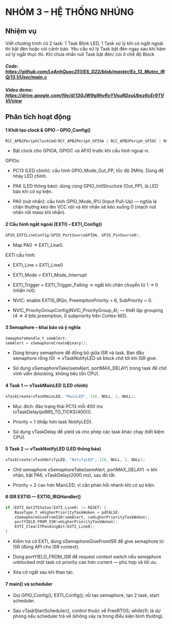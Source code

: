 # NHÓM 3 – HỆ THỐNG NHÚNG  
## Nhiệm vụ
Viết chương trình có 2 task: 1 Task Blink LED, 1 Task xử lý khi có ngắt ngoài thì bật đèn hoặc còi cảnh báo. Yêu cầu xử lý Task bật đèn ngay sau khi hàm xử lý ngắt thực thi. Khi chưa nhấn nút Task bật đèn/ còi ở chế độ Block

##### Code: https://github.com/LeAnhQuoc251/ES_D22/blob/master/Ex_13_Mutex_IRQ/13.1/User/main.c

##### Video demo: https://drive.google.com/file/d/13GJW9g9hvRyYVsuRDxuUbez6cEr9TVVI/view

## Phân tích hoạt động

#### 1️ Khởi tạo clock & GPIO – GPIO_Config()
```c
RCC_APB2PeriphClockCmd(RCC_APB2Periph_GPIOA | RCC_APB2Periph_GPIOC | RCC_APB2Periph_AFIO, ENABLE);
```

- Bật clock cho GPIOA, GPIOC và AFIO trước khi cấu hình ngoại vi.

GPIOs:

- PC13 (LED chính): cấu hình GPIO_Mode_Out_PP, tốc độ 2MHz. Dùng để nháy LED chính.
- PA6 (LED thông báo): dùng cùng GPIO_InitStructure (Out_PP), là LED báo khi có sự kiện.

- PA0 (nút nhấn): cấu hình GPIO_Mode_IPU (Input Pull-Up) — nghĩa là chân thường kéo lên VCC nội và khi nhấn sẽ kéo xuống 0 (mạch nút nhấn nối mass khi nhấn).

#### 2️ Cấu hình ngắt ngoài (EXTI) – EXTI_Config()
```c
GPIO_EXTILineConfig(GPIO_PortSourceGPIOA, GPIO_PinSource0);
```

- Map PA0 → EXTI_Line0.

EXTI cấu hình:

- EXTI_Line = EXTI_Line0

- EXTI_Mode = EXTI_Mode_Interrupt

- EXTI_Trigger = EXTI_Trigger_Falling → ngắt khi chân chuyển từ 1 → 0 (nhấn nút).

- NVIC: enable EXTI0_IRQn, PreemptionPriority = 6, SubPriority = 0.

- NVIC_PriorityGroupConfig(NVIC_PriorityGroup_4); — thiết lập grouping (4 => 4 bits preemption, 0 subpriority trên Cortex-M3).


#### 3️ Semaphore – khai báo và ý nghĩa
```c
SemaphoreHandle_t semAlert;
semAlert = xSemaphoreCreateBinary();
```

- Dùng binary semaphore để đồng bộ giữa ISR và task. Ban đầu semaphore rỗng (0) → vTaskNotifyLED sẽ block chờ tới khi ISR give.

- Sử dụng xSemaphoreTake(semAlert, portMAX_DELAY) trong task để chờ vĩnh viễn (blocking, không tiêu tốn CPU).


#### 4️ Task 1 — vTaskMainLED (LED chính)
```c
xTaskCreate(vTaskMainLED, "MainLED", 128, NULL, 1, NULL);
```

- Mục đích: đảo trạng thái PC13 mỗi 400 ms (vTaskDelay(pdMS_TO_TICKS(400))).

- Priority = 1 (thấp hơn task NotifyLED).

- Sử dụng vTaskDelay để yield và cho phép các task khác chạy (tiết kiệm CPU).


#### 5️ Task 2 — vTaskNotifyLED (LED thông báo)
```c
xTaskCreate(vTaskNotifyLED, "NotifyLED", 128, NULL, 2, NULL);
```

- Chờ semaphore xSemaphoreTake(semAlert, portMAX_DELAY) → khi nhận, bật PA6, vTaskDelay(2000 ms), sau đó tắt.

- Priority = 2 cao hơn MainLED, vì cần phản hồi nhanh khi có sự kiện.

#### 6️ ISR EXTI0 — EXTI0_IRQHandler()
```c
if (EXTI_GetITStatus(EXTI_Line0) != RESET) {
    BaseType_t xHigherPriorityTaskWoken = pdFALSE;
    xSemaphoreGiveFromISR(semAlert, &xHigherPriorityTaskWoken);
    portYIELD_FROM_ISR(xHigherPriorityTaskWoken);
    EXTI_ClearITPendingBit(EXTI_Line0);
}
```


- Kiểm tra cờ EXTI, dùng xSemaphoreGiveFromISR để give semaphore từ ISR (đúng API cho ISR context).

- Dùng portYIELD_FROM_ISR để request context switch nếu semaphore unblocked một task có priority cao hơn current — phù hợp và tối ưu.

- Xóa cờ ngắt sau khi thao tác.

#### 7️ main() và scheduler

- Gọi GPIO_Config(); EXTI_Config(); rồi tạo semaphore, tạo 2 task, start scheduler.

- Sau vTaskStartScheduler(), control thuộc về FreeRTOS; while(1); là dự phòng nếu scheduler trả về (không xảy ra trong điều kiện bình thường).


